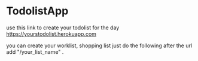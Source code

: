 # TodolistApp

use this link to create your todolist for the day  https://yourstodolist.herokuapp.com 



you can create your worklist, shopping list just do the following
after the url add "/your_list_name" .

